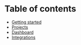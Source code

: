 # Table of contents

* [Getting started](README.md)
* [Projects](projects.md)
* [Dashboard](dashboard.md)
* [Integrations](integrations.md)

